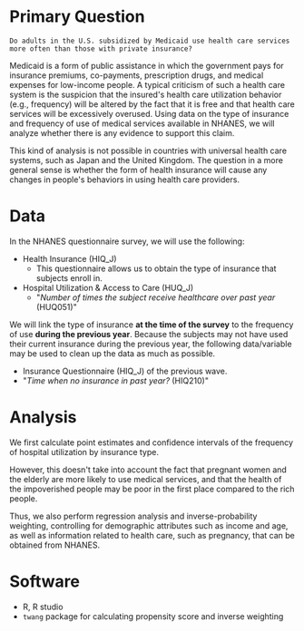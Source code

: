 # Primary Question

```
Do adults in the U.S. subsidized by Medicaid use health care services more often than those with private insurance?
```

Medicaid is a form of public assistance in which the government pays for insurance premiums, co-payments, prescription drugs, and medical expenses for low-income people. A typical criticism of such a health care system is the suspicion that the insured's health care utilization behavior (e.g., frequency) will be altered by the fact that it is free and that health care services will be excessively overused. Using data on the type of insurance and frequency of use of medical services available in NHANES, we will analyze whether there is any evidence to support this claim.

This kind of analysis is not possible in countries with universal health care systems, such as Japan and the United Kingdom. The question in a more general sense is whether the form of health insurance will cause any changes in people's behaviors in using health care providers. 

# Data

In the NHANES questionnaire survey, we will use the following:

 - Health Insurance (HIQ_J)
	 - This questionnaire allows us to obtain the type of insurance that subjects enroll in.
 - Hospital Utilization & Access to Care (HUQ_J)
	 - "*Number of times the subject receive healthcare over past year* (HUQ051)"

We will link the type of insurance **at the time of the survey** to the frequency of use **during the previous year**. Because the subjects may not have used their current insurance during the previous year, the following data/variable may be used to clean up the data as much as possible.

 - Insurance Questionnaire (HIQ_J) of the previous wave.
 - "*Time when no insurance in past year?* (HIQ210)"

# Analysis

We first calculate point estimates and confidence intervals of the frequency of hospital utilization by insurance type.

However, this doesn't take into account the fact that pregnant women and the elderly are more likely to use medical services, and that the health of the impoverished people may be poor in the first place compared to the rich people.

Thus, we also perform regression analysis and inverse-probability weighting, controlling for demographic attributes such as income and age, as well as information related to health care, such as pregnancy, that can be obtained from NHANES.

# Software

 - R, R studio
 - `twang` package for calculating propensity score and inverse weighting
